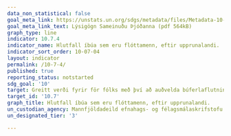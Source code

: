 ```yaml
---
data_non_statistical: false
goal_meta_link: https://unstats.un.org/sdgs/metadata/files/Metadata-10-07-04.pdf
goal_meta_link_text: Lýsigögn Sameinuðu Þjóðanna (pdf 564kB)
graph_type: line
indicator: 10.7.4
indicator_name: Hlutfall íbúa sem eru flóttamenn, eftir upprunalandi.
indicator_sort_order: 10-07-04
layout: indicator
permalink: /10-7-4/
published: true
reporting_status: notstarted
sdg_goal: '10'
target: Greitt verði fyrir för fólks með því að auðvelda búferlaflutninga og gera þá örugga og reglubundna, meðal annars með því að hrinda stefnumálum á sviði búferlaflutninga í framkvæmd á skipulegan og hagkvæman hátt.  
target_id: '10.7'
graph_title: Hlutfall íbúa sem eru flóttamenn, eftir upprunalandi.
un_custodian_agency: Mannfjöldadeild efnahags- og félagsmálaskrifstofu Sameinuðu Þjóðanna (DESA Population Division), Alþjóðlega fólksflutningastofnunin (IOM)
un_designated_tier: '3'

---
```

